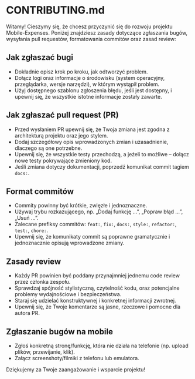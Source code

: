 # CONTRIBUTING.md

Witamy! Cieszymy się, że chcesz przyczynić się do rozwoju projektu Mobile-Expenses. Poniżej znajdziesz zasady dotyczące zgłaszania bugów, wysyłania pull requestów, formatowania commitów oraz zasad review:

## Jak zgłaszać bugi
- Dokładnie opisz krok po kroku, jak odtworzyć problem.
- Dołącz logi oraz informacje o środowisku (system operacyjny, przeglądarka, wersje narzędzi), w którym wystąpił problem.
- Użyj dostępnego szablonu zgłoszenia błędu, jeśli jest dostępny, i upewnij się, że wszystkie istotne informacje zostały zawarte.

## Jak zgłaszać pull request (PR)
- Przed wysłaniem PR upewnij się, że Twoja zmiana jest zgodna z architekturą projektu oraz jego stylem.
- Dodaj szczegółowy opis wprowadzonych zmian i uzasadnienie, dlaczego są one potrzebne.
- Upewnij się, że wszystkie testy przechodzą, a jeżeli to możliwe – dołącz nowe testy pokrywające zmieniony kod.
- Jeśli zmiana dotyczy dokumentacji, poprzedź komunikat commit tagiem `docs:`.

## Format commitów
- Commity powinny być krótkie, zwięzłe i jednoznaczne.
- Używaj trybu rozkazującego, np. „Dodaj funkcję …”, „Popraw błąd …”, „Usuń …”.
- Zalecane prefiksy commitów: `feat:`, `fix:`, `docs:`, `style:`, `refactor:`, `test:`, `chore:`.
- Upewnij się, że komunikaty commit są poprawne gramatycznie i jednoznacznie opisują wprowadzone zmiany.

## Zasady review
- Każdy PR powinien być poddany przynajmniej jednemu code review przez członka zespołu.
- Sprawdzaj spójność stylistyczną, czytelność kodu, oraz potencjalne problemy wydajnościowe i bezpieczeństwa.
- Staraj się udzielać konstruktywnej i konkretnej informacji zwrotnej.
- Upewnij się, że Twoje komentarze są jasne, rzeczowe i pomocne dla autora PR.


## Zgłaszanie bugów na mobile
- Zgłoś konkretną stronę/funkcję, która nie działa na telefonie (np. upload plików, przewijanie, klik).
- Załącz screenshoty/filmiki z telefonu lub emulatora.

Dziękujemy za Twoje zaangażowanie i wsparcie projektu!